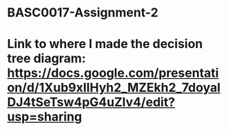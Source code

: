 # BASC0017-Assignment-2

# Link to where I made the decision tree diagram: https://docs.google.com/presentation/d/1Xub9xIlHyh2_MZEkh2_7doyalDJ4tSeTsw4pG4uZlv4/edit?usp=sharing 
